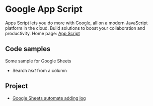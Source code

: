 # Google App Script
Apps Script lets you do more with Google, all on a modern JavaScript platform in the cloud. Build solutions to boost your collaboration and productivity.
Home page: [App Script](https://developers.google.com/apps-script)

## Code samples
Some sample for Google Sheets
- Search *text* from a column [](codesample/search.gs)

## Project
- [Google Sheets automate adding log](project/ggsheets-automate-adding-log)
